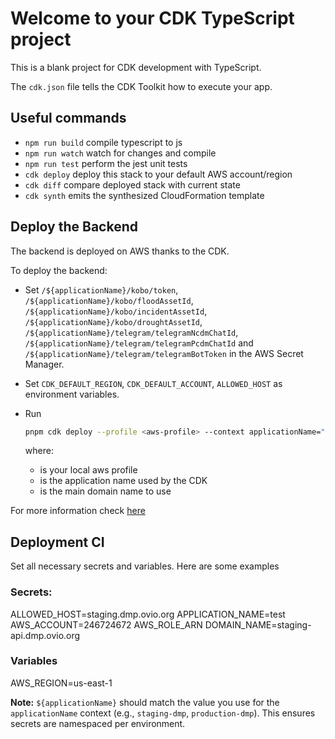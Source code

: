 # Welcome to your CDK TypeScript project

This is a blank project for CDK development with TypeScript.

The `cdk.json` file tells the CDK Toolkit how to execute your app.

## Useful commands

- `npm run build` compile typescript to js
- `npm run watch` watch for changes and compile
- `npm run test` perform the jest unit tests
- `cdk deploy` deploy this stack to your default AWS account/region
- `cdk diff` compare deployed stack with current state
- `cdk synth` emits the synthesized CloudFormation template

## Deploy the Backend

The backend is deployed on AWS thanks to the CDK.

To deploy the backend:

- Set `/${applicationName}/kobo/token`, `/${applicationName}/kobo/floodAssetId`, `/${applicationName}/kobo/incidentAssetId`, `/${applicationName}/kobo/droughtAssetId`, `/${applicationName}/telegram/telegramNcdmChatId`, `/${applicationName}/telegram/telegramPcdmChatId` and `/${applicationName}/telegram/telegramBotToken` in the AWS Secret Manager.

- Set `CDK_DEFAULT_REGION`, `CDK_DEFAULT_ACCOUNT`, `ALLOWED_HOST` as environment variables.

- Run

  ```bash
  pnpm cdk deploy --profile <aws-profile> --context applicationName="<app-name>" --context hostedZoneDomainName="<domain-name>"
  ```

  where:

  - <aws-profile> is your local aws profile
  - <app-name> is the application name used by the CDK
  - <domain-name> is the main domain name to use

For more information check [here](https://www.notion.so/m33/Kobo-Deployment-52c5bacbf4214eb9ac2156ac94de032e)

## Deployment CI
Set all necessary secrets and variables. Here are some examples

### Secrets:
ALLOWED_HOST=staging.dmp.ovio.org
APPLICATION_NAME=test
AWS_ACCOUNT=246724672
AWS_ROLE_ARN
DOMAIN_NAME=staging-api.dmp.ovio.org

### Variables
AWS_REGION=us-east-1

**Note:** `${applicationName}` should match the value you use for the `applicationName` context (e.g., `staging-dmp`, `production-dmp`). This ensures secrets are namespaced per environment.
